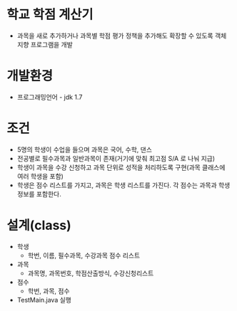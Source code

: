 # 학교 학점 계산기
* 과목을 새로 추가하거나 과목별 학점 평가 정책을 추가해도 확장할 수 있도록 객체 지향 프로그램을 개발

# 개발환경
* 프로그래밍언어 - jdk 1.7

# 조건
* 5명의 학생이 수업을 들으며 과목은 국어, 수학, 댄스
* 전공별로 필수과목과 일반과목이 존재(거기에 맞춰 최고점 S/A 로 나눠 지급)
* 학생이 과목을 수강 신청하고 과목 단위로 성적을 처리하도록 구현(과목 클래스에 여러 학생을 포함)
* 학생은 점수 리스트를 가지고, 과목은 학생 리스트를 가진다.	각 점수는 과목과 학생정보를 포함한다.

# 설계(class)

* 학생
  * 학번, 이름, 필수과목, 수강과목 점수 리스트
* 과목
  * 과목명, 과목번호, 학점산출방식, 수강신청리스트
* 점수
  * 학번, 과목, 점수
* TestMain.java 실행
